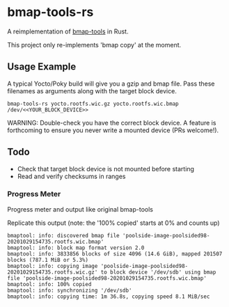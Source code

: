 # bmap-tools-rs

A reimplementation of [bmap-tools](https://github.com/intel/bmap-tools) in Rust.

This project only re-implements 'bmap copy' at the moment.

## Usage Example

A typical Yocto/Poky build will give you a gzip and bmap file. Pass these
filenames as arguments along with the target block device.

```
bmap-tools-rs yocto.rootfs.wic.gz yocto.rootfs.wic.bmap /dev/<<YOUR_BLOCK_DEVICE>>
```

WARNING: Double-check you have the correct block device. A feature is
forthcoming to ensure you never write a mounted device (PRs welcome!).

## Todo

- Check that target block device is not mounted before starting
- Read and verify checksums in ranges

### Progress Meter

Progress meter and output like original bmap-tools

Replicate this output (note: the '100% copied' starts at 0% and counts up)

```
bmaptool: info: discovered bmap file 'poolside-image-poolsided98-20201029154735.rootfs.wic.bmap'
bmaptool: info: block map format version 2.0
bmaptool: info: 3833856 blocks of size 4096 (14.6 GiB), mapped 201507 blocks (787.1 MiB or 5.3%)
bmaptool: info: copying image 'poolside-image-poolsided98-20201029154735.rootfs.wic.gz' to block device '/dev/sdb' using bmap file 'poolside-image-poolsided98-20201029154735.rootfs.wic.bmap'
bmaptool: info: 100% copied
bmaptool: info: synchronizing '/dev/sdb'
bmaptool: info: copying time: 1m 36.8s, copying speed 8.1 MiB/sec
```
